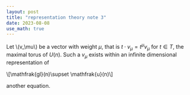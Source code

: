 ```yaml
---
layout: post
title: "representation theory note 3"
date: 2023-08-08
use_math: true
---
```



Let \\(v_\mu\\) be a vector with weight $\mu$, that is $t\cdot v_\mu=t^\mu v_\mu$ for $t\in T$, the maximal torus of $U(n)$. Such a $v_\mu$ exists within an infinite dimensional representation of 

\\[\mathfrak{gl}(n)\supset \mathfrak{u}(n)\\]

another equation.
